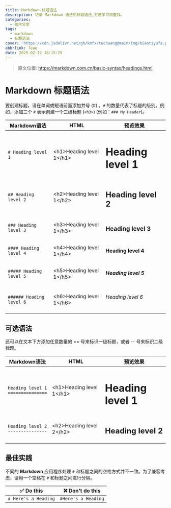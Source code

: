 ```yaml
---
title: Markdown-标题语法
description: 记录 Markdown 语法的标题语法,方便学习和查找。
categories:
  - 技术分享
tags:
  - markdown
  - 标题语法
cover: 'https://cdn.jsdelivr.net/gh/kmfx/tuchuang@main/img/biaotiyufa.png'
abbrlink: 7eae
date: 2025-02-12 18:15:25
---
```


> 原文位置: https://markdown.com.cn/basic-syntax/headings.html

# Markdown 标题语法

要创建标题，请在单词或短语前面添加井号 (#) 。`#` 的数量代表了标题的级别。例如，添加三个 `#` 表示创建一个三级标题 (`<h3>`) (例如：`### My Header`)。

| Markdown语法             | HTML                                 | 预览效果                 |
| ------------------------ | ------------------------------------ | ------------------------ |
| `# Heading level 1`      | &lt;h1&gt;Heading level 1&lt;/h1&gt; | <h1>Heading level 1</h1> |
| `## Heading level 2`     | &lt;h2&gt;Heading level 1&lt;/h2&gt; | <h2>Heading level 2</h2> |
| `### Heading level 3`    | &lt;h3&gt;Heading level 1&lt;/h3&gt; | <h3>Heading level 3</h3> |
| `#### Heading level 4`   | &lt;h4&gt;Heading level 1&lt;/h4&gt; | <h4>Heading level 4</h4> |
| `##### Heading level 5`  | &lt;h5&gt;Heading level 1&lt;/h5&gt; | <h5>Heading level 5</h5> |
| `###### Heading level 6` | &lt;h6&gt;Heading level 1&lt;/h6&gt; | <h6>Heading level 6</h6> |

## 可选语法

还可以在文本下方添加任意数量的 == 号来标识一级标题，或者 -- 号来标识二级标题。

| Markdown语法                            | HTML                                 | 预览效果                 |
| --------------------------------------- | ------------------------------------ | ------------------------ |
| `Heading level 1`<br> `===============` | &lt;h1&gt;Heading level 1&lt;/h1&gt; | <h1>Heading level 1</h1> |
| `Heading level 2`<br>`---------------`  | &lt;h2&gt;Heading level 2&lt;/h2&gt; | <h2>Heading level 2</h2> |

## 最佳实践

不同的 **Markdown** 应用程序处理 `#` 和标题之间的空格方式并不一致。为了兼容考虑，请用一个空格在 `#` 和标题之间进行分隔。

| ✅ Do this           | ❌ Don't do this    |
| -------------------- | ------------------- |
| `# Here's a Heading` | `#Here's a Heading` |
